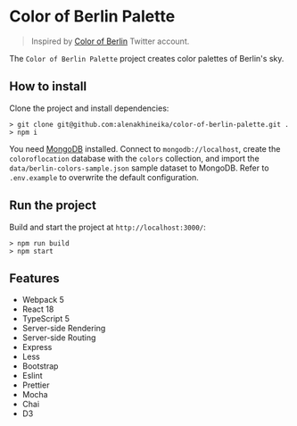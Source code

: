 # Color of Berlin Palette

> Inspired by [Color of Berlin](https://twitter.com/colorofberlin) Twitter account.

The `Color of Berlin Palette` project creates color palettes of Berlin's sky.

## How to install

Clone the project and install dependencies:

```
> git clone git@github.com:alenakhineika/color-of-berlin-palette.git .
> npm i
```

You need [MongoDB](https://docs.mongodb.com/manual/installation/) installed. Connect to `mongodb://localhost`, create the `coloroflocation` database with the `colors` collection, and import the `data/berlin-colors-sample.json` sample dataset to MongoDB. Refer to `.env.example` to overwrite the default configuration.

## Run the project

Build and start the project at `http://localhost:3000/`:

```
> npm run build
> npm start
```

## Features

- Webpack 5
- React 18
- TypeScript 5
- Server-side Rendering
- Server-side Routing
- Express
- Less
- Bootstrap
- Eslint
- Prettier
- Mocha
- Chai
- D3
